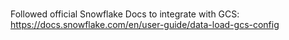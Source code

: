 #
Followed official Snowflake Docs to integrate with GCS: https://docs.snowflake.com/en/user-guide/data-load-gcs-config